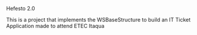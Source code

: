 Hefesto 2.0

This is a project that implements the WSBaseStructure to build an IT Ticket Application made to attend ETEC Itaqua
